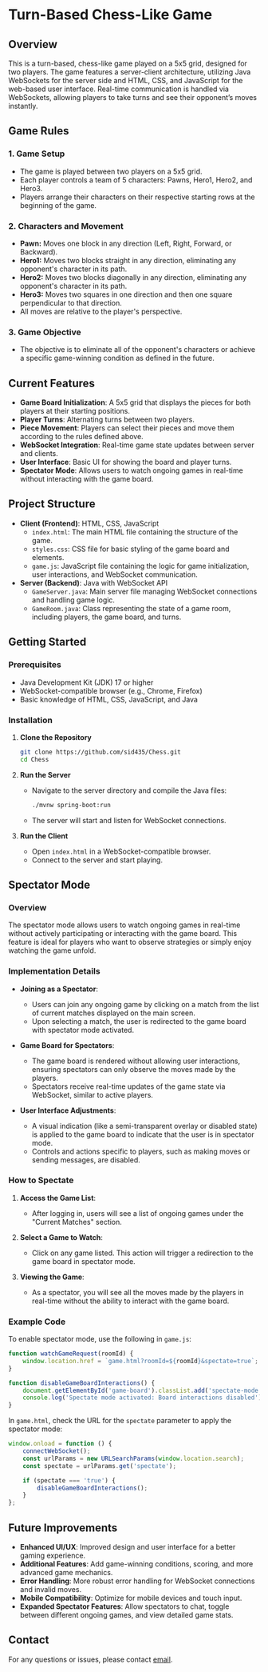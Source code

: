 
# Turn-Based Chess-Like Game

## Overview

This is a turn-based, chess-like game played on a 5x5 grid, designed for two players. The game features a server-client architecture, utilizing Java WebSockets for the server side and HTML, CSS, and JavaScript for the web-based user interface. Real-time communication is handled via WebSockets, allowing players to take turns and see their opponent’s moves instantly.

## Game Rules

### 1. Game Setup
- The game is played between two players on a 5x5 grid.
- Each player controls a team of 5 characters: Pawns, Hero1, Hero2, and Hero3.
- Players arrange their characters on their respective starting rows at the beginning of the game.

### 2. Characters and Movement
- **Pawn:** Moves one block in any direction (Left, Right, Forward, or Backward).
- **Hero1:** Moves two blocks straight in any direction, eliminating any opponent's character in its path.
- **Hero2:** Moves two blocks diagonally in any direction, eliminating any opponent's character in its path.
- **Hero3:** Moves two squares in one direction and then one square perpendicular to that direction.
- All moves are relative to the player's perspective.

### 3. Game Objective
- The objective is to eliminate all of the opponent's characters or achieve a specific game-winning condition as defined in the future.

## Current Features

- **Game Board Initialization**: A 5x5 grid that displays the pieces for both players at their starting positions.
- **Player Turns**: Alternating turns between two players.
- **Piece Movement**: Players can select their pieces and move them according to the rules defined above.
- **WebSocket Integration**: Real-time game state updates between server and clients.
- **User Interface**: Basic UI for showing the board and player turns.
- **Spectator Mode**: Allows users to watch ongoing games in real-time without interacting with the game board.

## Project Structure

- **Client (Frontend)**: HTML, CSS, JavaScript
    - `index.html`: The main HTML file containing the structure of the game.
    - `styles.css`: CSS file for basic styling of the game board and elements.
    - `game.js`: JavaScript file containing the logic for game initialization, user interactions, and WebSocket communication.
- **Server (Backend)**: Java with WebSocket API
    - `GameServer.java`: Main server file managing WebSocket connections and handling game logic.
    - `GameRoom.java`: Class representing the state of a game room, including players, the game board, and turns.

## Getting Started

### Prerequisites

- Java Development Kit (JDK) 17 or higher
- WebSocket-compatible browser (e.g., Chrome, Firefox)
- Basic knowledge of HTML, CSS, JavaScript, and Java

### Installation

1. **Clone the Repository**
   ```bash
   git clone https://github.com/sid435/Chess.git
   cd Chess
   ```

2. **Run the Server**
    - Navigate to the server directory and compile the Java files:
      ```bash
      ./mvnw spring-boot:run
      ```
    - The server will start and listen for WebSocket connections.

3. **Run the Client**
    - Open `index.html` in a WebSocket-compatible browser.
    - Connect to the server and start playing.

## Spectator Mode

### Overview

The spectator mode allows users to watch ongoing games in real-time without actively participating or interacting with the game board. This feature is ideal for players who want to observe strategies or simply enjoy watching the game unfold.

### Implementation Details

- **Joining as a Spectator**:
    - Users can join any ongoing game by clicking on a match from the list of current matches displayed on the main screen.
    - Upon selecting a match, the user is redirected to the game board with spectator mode activated.

- **Game Board for Spectators**:
    - The game board is rendered without allowing user interactions, ensuring spectators can only observe the moves made by the players.
    - Spectators receive real-time updates of the game state via WebSocket, similar to active players.

- **User Interface Adjustments**:
    - A visual indication (like a semi-transparent overlay or disabled state) is applied to the game board to indicate that the user is in spectator mode.
    - Controls and actions specific to players, such as making moves or sending messages, are disabled.

### How to Spectate

1. **Access the Game List**:
    - After logging in, users will see a list of ongoing games under the "Current Matches" section.

2. **Select a Game to Watch**:
    - Click on any game listed. This action will trigger a redirection to the game board in spectator mode.

3. **Viewing the Game**:
    - As a spectator, you will see all the moves made by the players in real-time without the ability to interact with the game board.

### Example Code

To enable spectator mode, use the following in `game.js`:

```javascript
function watchGameRequest(roomId) {
    window.location.href = `game.html?roomId=${roomId}&spectate=true`;
}

function disableGameBoardInteractions() {
    document.getElementById('game-board').classList.add('spectate-mode');
    console.log('Spectate mode activated: Board interactions disabled');
}
```

In `game.html`, check the URL for the `spectate` parameter to apply the spectator mode:

```javascript
window.onload = function () {
    connectWebSocket();
    const urlParams = new URLSearchParams(window.location.search);
    const spectate = urlParams.get('spectate');

    if (spectate === 'true') {
        disableGameBoardInteractions();
    }
};
```

## Future Improvements

- **Enhanced UI/UX**: Improved design and user interface for a better gaming experience.
- **Additional Features**: Add game-winning conditions, scoring, and more advanced game mechanics.
- **Error Handling**: More robust error handling for WebSocket connections and invalid moves.
- **Mobile Compatibility**: Optimize for mobile devices and touch input.
- **Expanded Spectator Features**: Allow spectators to chat, toggle between different ongoing games, and view detailed game stats.

## Contact

For any questions or issues, please contact [email](mailto:siddharthkumar435@gmail.com).
